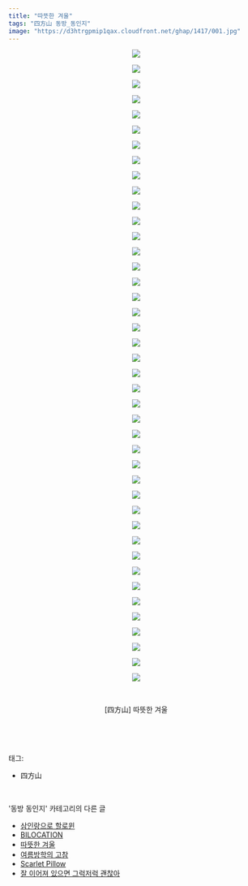 ```yaml
---
title: "따뜻한 겨울"
tags: "四方山 동방_동인지"
image: "https://d3htrgpmip1qax.cloudfront.net/ghap/1417/001.jpg"
---
```

<div class="article">
<p style="text-align: center; clear: none; float: none;"><img src="{{ site.imgserver5 }}/ghap/1417/001.jpg"/></p>
<p style="text-align: center; clear: none; float: none;"><img src="{{ site.imgserver5 }}/ghap/1417/002.jpg"/></p>
<p style="text-align: center; clear: none; float: none;"><img src="{{ site.imgserver5 }}/ghap/1417/003.jpg"/></p>
<p style="text-align: center; clear: none; float: none;"><img src="{{ site.imgserver5 }}/ghap/1417/004.jpg"/></p>
<p style="text-align: center; clear: none; float: none;"><img src="{{ site.imgserver5 }}/ghap/1417/005.jpg"/></p>
<p style="text-align: center; clear: none; float: none;"><img src="{{ site.imgserver5 }}/ghap/1417/006.jpg"/></p>
<p style="text-align: center; clear: none; float: none;"><img src="{{ site.imgserver5 }}/ghap/1417/007.jpg"/></p>
<p style="text-align: center; clear: none; float: none;"><img src="{{ site.imgserver5 }}/ghap/1417/008.jpg"/></p>
<p style="text-align: center; clear: none; float: none;"><img src="{{ site.imgserver5 }}/ghap/1417/009.jpg"/></p>
<p style="text-align: center; clear: none; float: none;"><img src="{{ site.imgserver5 }}/ghap/1417/010.jpg"/></p>
<p style="text-align: center; clear: none; float: none;"><img src="{{ site.imgserver5 }}/ghap/1417/011.jpg"/></p>
<p style="text-align: center; clear: none; float: none;"><img src="{{ site.imgserver5 }}/ghap/1417/012.jpg"/></p>
<p style="text-align: center; clear: none; float: none;"><img src="{{ site.imgserver5 }}/ghap/1417/013.jpg"/></p>
<p style="text-align: center; clear: none; float: none;"><img src="{{ site.imgserver5 }}/ghap/1417/014.jpg"/></p>
<p style="text-align: center; clear: none; float: none;"><img src="{{ site.imgserver5 }}/ghap/1417/015.jpg"/></p>
<p style="text-align: center; clear: none; float: none;"><img src="{{ site.imgserver5 }}/ghap/1417/016.jpg"/></p>
<p style="text-align: center; clear: none; float: none;"><img src="{{ site.imgserver5 }}/ghap/1417/017.jpg"/></p>
<p style="text-align: center; clear: none; float: none;"><img src="{{ site.imgserver5 }}/ghap/1417/018.jpg"/></p>
<p style="text-align: center; clear: none; float: none;"><img src="{{ site.imgserver5 }}/ghap/1417/019.jpg"/></p>
<p style="text-align: center; clear: none; float: none;"><img src="{{ site.imgserver5 }}/ghap/1417/020.jpg"/></p>
<p style="text-align: center; clear: none; float: none;"><img src="{{ site.imgserver5 }}/ghap/1417/021.jpg"/></p>
<p style="text-align: center; clear: none; float: none;"><img src="{{ site.imgserver5 }}/ghap/1417/022.jpg"/></p>
<p style="text-align: center; clear: none; float: none;"><img src="{{ site.imgserver5 }}/ghap/1417/023.jpg"/></p>
<p style="text-align: center; clear: none; float: none;"><img src="{{ site.imgserver5 }}/ghap/1417/024.jpg"/></p>
<p style="text-align: center; clear: none; float: none;"><img src="{{ site.imgserver5 }}/ghap/1417/025.jpg"/></p>
<p style="text-align: center; clear: none; float: none;"><img src="{{ site.imgserver5 }}/ghap/1417/026.jpg"/></p>
<p style="text-align: center; clear: none; float: none;"><img src="{{ site.imgserver5 }}/ghap/1417/027.jpg"/></p>
<p style="text-align: center; clear: none; float: none;"><img src="{{ site.imgserver5 }}/ghap/1417/028.jpg"/></p>
<p style="text-align: center; clear: none; float: none;"><img src="{{ site.imgserver5 }}/ghap/1417/029.jpg"/></p>
<p style="text-align: center; clear: none; float: none;"><img src="{{ site.imgserver5 }}/ghap/1417/030.jpg"/></p>
<p style="text-align: center; clear: none; float: none;"><img src="{{ site.imgserver5 }}/ghap/1417/031.jpg"/></p>
<p style="text-align: center; clear: none; float: none;"><img src="{{ site.imgserver5 }}/ghap/1417/032.jpg"/></p>
<p style="text-align: center; clear: none; float: none;"><img src="{{ site.imgserver5 }}/ghap/1417/033.jpg"/></p>
<p style="text-align: center; clear: none; float: none;"><img src="{{ site.imgserver5 }}/ghap/1417/034.jpg"/></p>
<p style="text-align: center; clear: none; float: none;"><img src="{{ site.imgserver5 }}/ghap/1417/035.jpg"/></p>
<p style="text-align: center; clear: none; float: none;"><img src="{{ site.imgserver5 }}/ghap/1417/036.jpg"/></p>
<p style="text-align: center; clear: none; float: none;"><img src="{{ site.imgserver5 }}/ghap/1417/037.jpg"/></p>
<p style="text-align: center; clear: none; float: none;"><img src="{{ site.imgserver5 }}/ghap/1417/038.jpg"/></p>
<p style="text-align: center; clear: none; float: none;"><img src="{{ site.imgserver5 }}/ghap/1417/039.jpg"/></p>
<p style="text-align: center; clear: none; float: none;"><img src="{{ site.imgserver5 }}/ghap/1417/040.jpg"/></p>
<p style="text-align: center; clear: none; float: none;"><img src="{{ site.imgserver5 }}/ghap/1417/041.jpg"/></p>
<p style="text-align: center; clear: none; float: none;"><img src="{{ site.imgserver5 }}/ghap/1417/042.jpg"/></p>
<p style="text-align: center; clear: none; float: none;"><br/></p>
<p style="text-align: center; clear: none; float: none;">[四方山] 따뜻한 겨울</p>
<p><br/></p>
</div><br/>
<div class="tagTrail">
<p>태그: </p>
<ul>
<li>四方山</li>
</ul>
</div><br/>
<div class="another">
<p>'동방 동인지' 카테고리의 다른 글</p>
<ul>
<li><a href="/ghap_1419">삼인랑으로 할로윈</a></li>
<li><a href="/ghap_1418">BILOCATION</a></li>
<li><a href="/ghap_1417">따뜻한 겨울</a></li>
<li><a href="/ghap_1415">여름방학의 고참</a></li>
<li><a href="/ghap_1414">Scarlet Pillow</a></li>
<li><a href="/ghap_1413">잘 이어져 있으면 그럭저럭 괜찮아</a></li>
</ul>
</div><br/>
<div class="cb_module cb_fluid">
<div class="cb_wrt cb_profile">
</div><!-- commentList close -->
</div><br/>

